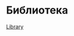 # Библиотека
[Library](https://docs.google.com/document/d/1quesENVOm28Ue37vGhU2oB4d-dsUG0VX1mCELxx6LN4/edit#heading=h.paacrmm52053)
